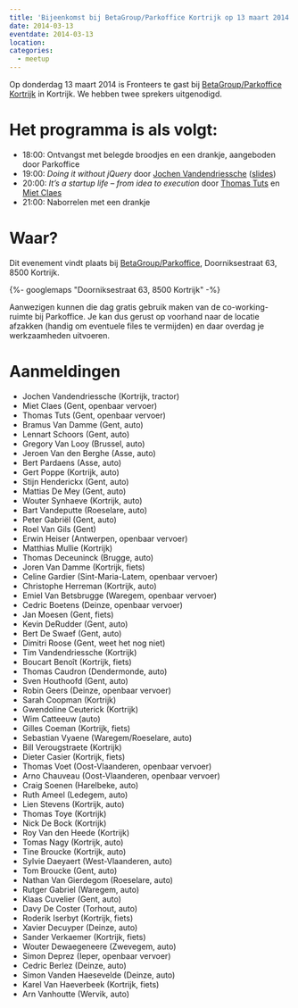 ```yaml
---
title: 'Bijeenkomst bij BetaGroup/Parkoffice Kortrijk op 13 maart 2014'
date: 2014-03-13
eventdate: 2014-03-13
location:
categories:
  - meetup
---
```


Op donderdag 13 maart 2014 is Fronteers te gast bij [BetaGroup/Parkoffice Kortrijk](http://kortrijk.betagroup.be/) in Kortrijk. We hebben twee sprekers uitgenodigd.

# Het programma is als volgt:

- 18:00: Ontvangst met belegde broodjes en een drankje, aangeboden door Parkoffice
- 19:00: _Doing it without jQuery_ door [Jochen Vandendriessche](https://twitter.com/joggink) ([slides](http://static.joggink.com/fronteers/doing-it-without-jquery/#/))
- 20:00: _It’s a startup life – from idea to execution_ door [Thomas Tuts](https://twitter.com/thomastuts) en [Miet Claes](https://twitter.com/choisissez)
- 21:00: Naborrelen met een drankje

# Waar?

Dit evenement vindt plaats bij [BetaGroup/Parkoffice](http://www.parkoffice.be/en/locations/business-centre-meeting-room-kortrijk), Doorniksestraat 63, 8500 Kortrijk.

{%- googlemaps "Doorniksestraat 63, 8500 Kortrijk" -%}

Aanwezigen kunnen die dag gratis gebruik maken van de co-working-ruimte bij Parkoffice. Je kan dus gerust op voorhand naar de locatie afzakken (handig om eventuele files te vermijden) en daar overdag je werkzaamheden uitvoeren.

# Aanmeldingen

- Jochen Vandendriessche (Kortrijk, tractor)
- Miet Claes (Gent, openbaar vervoer)
- Thomas Tuts (Gent, openbaar vervoer)
- Bramus Van Damme (Gent, auto)
- Lennart Schoors (Gent, auto)
- Gregory Van Looy (Brussel, auto)
- Jeroen Van den Berghe (Asse, auto)
- Bert Pardaens (Asse, auto)
- Gert Poppe (Kortrijk, auto)
- Stijn Henderickx (Gent, auto)
- Mattias De Mey (Gent, auto)
- Wouter Synhaeve (Kortrijk, auto)
- Bart Vandeputte (Roeselare, auto)
- Peter Gabriël (Gent, auto)
- Roel Van Gils (Gent)
- Erwin Heiser (Antwerpen, openbaar vervoer)
- Matthias Mullie (Kortrijk)
- Thomas Deceuninck (Brugge, auto)
- Joren Van Damme (Kortrijk, fiets)
- Celine Gardier (Sint-Maria-Latem, openbaar vervoer)
- Christophe Herreman (Kortrijk, auto)
- Emiel Van Betsbrugge (Waregem, openbaar vervoer)
- Cedric Boetens (Deinze, openbaar vervoer)
- Jan Moesen (Gent, fiets)
- Kevin DeRudder (Gent, auto)
- Bert De Swaef (Gent, auto)
- Dimitri Roose (Gent, weet het nog niet)
- Tim Vandendriessche (Kortrijk)
- Boucart Benoît (Kortrijk, fiets)
- Thomas Caudron (Dendermonde, auto)
- Sven Houthoofd (Gent, auto)
- Robin Geers (Deinze, openbaar vervoer)
- Sarah Coopman (Kortrijk)
- Gwendoline Ceuterick (Kortrijk)
- Wim Catteeuw (auto)
- Gilles Coeman (Kortrijk, fiets)
- Sebastian Vyaene (Waregem/Roeselare, auto)
- Bill Verougstraete (Kortrijk)
- Dieter Casier (Kortrijk, fiets)
- Thomas Voet (Oost-Vlaanderen, openbaar vervoer)
- Arno Chauveau (Oost-Vlaanderen, openbaar vervoer)
- Craig Soenen (Harelbeke, auto)
- Ruth Ameel (Ledegem, auto)
- Lien Stevens (Kortrijk, auto)
- Thomas Toye (Kortrijk)
- Nick De Bock (Kortrijk)
- Roy Van den Heede (Kortrijk)
- Tomas Nagy (Kortrijk, auto)
- Tine Broucke (Kortrijk, auto)
- Sylvie Daeyaert (West-Vlaanderen, auto)
- Tom Broucke (Gent, auto)
- Nathan Van Gierdegom (Roeselare, auto)
- Rutger Gabriel (Waregem, auto)
- Klaas Cuvelier (Gent, auto)
- Davy De Coster (Torhout, auto)
- Roderik Iserbyt (Kortrijk, fiets)
- Xavier Decuyper (Deinze, auto)
- Sander Verkaemer (Kortrijk, fiets)
- Wouter Dewaegeneere (Zwevegem, auto)
- Simon Deprez (Ieper, openbaar vervoer)
- Cedric Berlez (Deinze, auto)
- Simon Vanden Haesevelde (Deinze, auto)
- Karel Van Haeverbeek (Kortrijk, fiets)
- Arn Vanhoutte (Wervik, auto)
